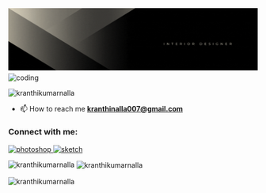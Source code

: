
<img align="middle" alt="coding" width="1000" src="https://github.com/kranthikumarnalla/Portfolio/blob/main/my%20profile%20banner.gif">



<img align="middle" alt="coding" width="100" src="https://i.pinimg.com/originals/c9/e3/11/c9e3119dceef904f5bf7e725b447c5f3.gif">

<p align="left"> <img src="https://komarev.com/ghpvc/?username=kranthikumarnalla&label=Profile%20views&color=0e75b6&style=flat" alt="kranthikumarnalla" /> </p>


- 📫 How to reach me **kranthinalla007@gmail.com**

<h3 align="left">Connect with me:</h3>
<p align="left">
</p>


<p align="left"> <a href="https://www.sketchup.com/en/plans-and-pricing/sketchup-free" target="_blank" rel="noreferrer"> <img src="https://www.sketchup.com/en.svg" alt="photoshop" width="40" height="40"/> </a> <a href="https://www.sketch.com/" target="_blank" rel="noreferrer"> <img src="https://www.vectorlogo.zone/logos/sketchapp/sketchapp-icon.svg" alt="sketch" width="40" height="40"/> </a> </p>

<p><img align="left" src="https://github-readme-stats.vercel.app/api/top-langs?username=kranthikumarnalla&show_icons=true&locale=en&layout=compact" alt="kranthikumarnalla" /></p>

<p>&nbsp;<img align="center" src="https://github-readme-stats.vercel.app/api?username=kranthikumarnalla&show_icons=true&locale=en" alt="kranthikumarnalla" /></p>

<p><img align="center" src="https://github-readme-streak-stats.herokuapp.com/?user=kranthikumarnalla&" alt="kranthikumarnalla" /></p>
